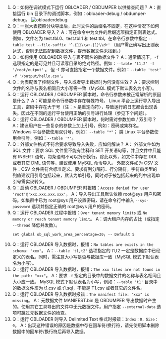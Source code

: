 1. Q：如何在调试模式下运行 OBLOADER / OBDUMPER 以供排查问题？
A：直接运行 bin 目录下的调试脚本，例如：obloader-debug / obdumper-debug。
![obloaderdebug](https://obbusiness-private.oss-cn-shanghai.aliyuncs.com/doc/img/obloaderobdumper/%E5%B8%B8%E8%A7%81%E9%97%AE%E9%A2%98-obloader-q1-%E5%BC%80%E6%BA%90%E5%9B%BE.png)
2. Q：一张大表按照分块导出后，此时文件的后缀名不固定，在这种情况下如何使用 OBLOADER 导入？
A：可在命令中为文件的后缀选项指定正则表达式。
例如，文件名为 test.tbl.0、test.tbl.1 和 test.tbl，在命令行参数中指定 `--table test --file-suffix '^.{1}\\w+.{1}\\d+'` （用户需正确写出正则表达式，否则无法匹配到数据文件，提示数据文件未找到。）
3. Q：如何使用 OBLOADER 导入与表不同名的数据文件？
A：通常情况下，`-f` 选项指定的是可见并且可读写目录的绝对路径。例如：`--table 't1,2' -f '/root/output'` 。
但 -f 亦可直接指定一个数据文件。例如：`--table 'test' -f '/output/hello.csv'`。
4. Q：为表配置了控制文件，导入或者导出数据时为何没有生效？
A：要求控制文件的名称与表名相同且大小写需一致（MySQL 模式下默认表名为小写）。
5. Q：运行 OBLOADER / OBDUMPER 脚本时，命令行参数未被正常解析的原因是什么？
A：可能是命令行参数中存在特殊符号。
Linux 平台上运行导入导出工具，密码中存在大于号（注：> 是重定向符），导致运行的日志都会出现丢失。因此在不同的运行平台使用正确的引号进行处理（参见下个问题）。
6. Q：运行 OBLOADER / OBDUMPER 脚本时，何时需对参数加单 / 双引号？
A：建议用户在一些复杂的参数上加上引号，例如：密码或集群名。
Windows 平台参数使用双引号，例如：`--table "*"`；
类 Linux 平台参数使用单引号，例如：`--table '*'`。
7. Q：外部文件格式不符合要求导致导入失败，应如何解决？
A：
外部文件如为 SQL 文件：要求 SQL 文件里不能有注释和 SET 开关语句等，并且文件中只能有 INSERT 语句，每条语句不可以折断换行。除此以外，如文件中存在 DDL 或者其它 DML 语句等，建议使用 MySQL 命令导入。
外部文件如为 CSV 文件：CSV 文件需符合标准定义。要求有列分隔符、行分隔符。字符串类型的列值建议用引号包括起来，默认为单引号，同时对于被包括起来的列中出现单引号需实现转义。
8. Q：启动 OBLOADER / OBDUMPER 时报错：`Access denied for user 'root'@'xxx.xxx.xxx.xxx'`。
A：导入导出工具默认依赖 root@sys 用户和密码。如集群中已为 root@sys 用户设置密码，请在命令行中输入 `--sys-password` 选项并指定正确的 root@sys 用户的密码。
9. Q：运行 OBLOADER 过程中报错：`Over tenant memory limits` 或 `No memory or reach tenant memory limit`。
A：调大租户内存的占比（或指定 `--thread` 降低并发数）。
    ```
    set global ob_sql_work_area_percentage=30; -- Default 5
    ```
10. Q：运行 OBLOADER 导入数据时，报错：`No tables are exists in the schema: "xxx"`。
A：`--table 't1,t2'` 选项指定的 t1,t2 一定是数据库中已经定义的表名。同时，需注意大小写是否与数据库一致（MySQL 模式下默认表名为小写）。
11. Q：运行 OBLOADER 导入数据时，报错：`The xxx files are not found in the path: "xxx"`。
A：要求 `-f` 指定的目录中的数据文件的名称与表名相同且大小应一致。
MySQL 模式下默认表名为小写，例如：`--table 't1'` 目录中的数据文件须为 t1.csv 或 t1.sql，不能是 T1.csv 或者其它的文件名。
11. Q：运行 OBLOADER 导入数据时报错：`The manifest file: "xxx" is missing`。
A：元数据文件 MANIFEST.bin 是 OBDUMPER 导出数据时产生的。使用其它工具导出的文件中无元数据文件。用户指定 `--external-data` 选项可跳过元数据文件的检查。
12. Q：运行 OBLOADER 时导入 Delimited Text 格式时报错：`Index：0，Size：0`。
A：出现这种错误的原因是数据中存在回车符/换行符，请先使用脚本删除数据中的回车符/换行符后再导入数据。